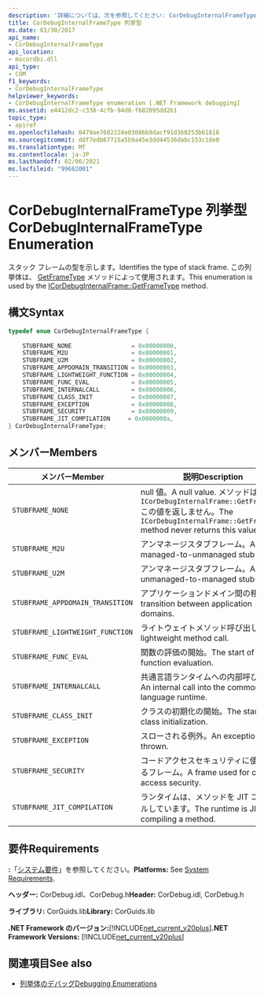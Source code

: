 ```yaml
---
description: '詳細については、次を参照してください: CorDebugInternalFrameType 列挙型'
title: CorDebugInternalFrameType 列挙型
ms.date: 03/30/2017
api_name:
- CorDebugInternalFrameType
api_location:
- mscordbi.dll
api_type:
- COM
f1_keywords:
- CorDebugInternalFrameType
helpviewer_keywords:
- CorDebugInternalFrameType enumeration [.NET Framework debugging]
ms.assetid: e4412dc2-c338-4cfb-94d8-f682095dd2b1
topic_type:
- apiref
ms.openlocfilehash: 0479ae7602224e03086b9dacf91d360253b61818
ms.sourcegitcommit: ddf7edb67715a5b9a45e3dd44536dabc153c1de0
ms.translationtype: MT
ms.contentlocale: ja-JP
ms.lasthandoff: 02/06/2021
ms.locfileid: "99662001"
---
```

# <a name="cordebuginternalframetype-enumeration"></a><span data-ttu-id="48765-103">CorDebugInternalFrameType 列挙型</span><span class="sxs-lookup"><span data-stu-id="48765-103">CorDebugInternalFrameType Enumeration</span></span>

<span data-ttu-id="48765-104">スタック フレームの型を示します。</span><span class="sxs-lookup"><span data-stu-id="48765-104">Identifies the type of stack frame.</span></span> <span data-ttu-id="48765-105">この列挙体は、 [GetFrameType](icordebuginternalframe-getframetype-method.md) メソッドによって使用されます。</span><span class="sxs-lookup"><span data-stu-id="48765-105">This enumeration is used by the [ICorDebugInternalFrame::GetFrameType](icordebuginternalframe-getframetype-method.md) method.</span></span>  
  
## <a name="syntax"></a><span data-ttu-id="48765-106">構文</span><span class="sxs-lookup"><span data-stu-id="48765-106">Syntax</span></span>  
  
```cpp  
typedef enum CorDebugInternalFrameType {  
  
    STUBFRAME_NONE                 = 0x00000000,  
    STUBFRAME_M2U                  = 0x00000001,  
    STUBFRAME_U2M                  = 0x00000002,  
    STUBFRAME_APPDOMAIN_TRANSITION = 0x00000003,  
    STUBFRAME_LIGHTWEIGHT_FUNCTION = 0x00000004,  
    STUBFRAME_FUNC_EVAL            = 0x00000005,  
    STUBFRAME_INTERNALCALL         = 0x00000006,  
    STUBFRAME_CLASS_INIT           = 0x00000007,  
    STUBFRAME_EXCEPTION            = 0x00000008,  
    STUBFRAME_SECURITY             = 0x00000009,  
    STUBFRAME_JIT_COMPILATION     = 0x0000000a,  
} CorDebugInternalFrameType;  
```  
  
## <a name="members"></a><span data-ttu-id="48765-107">メンバー</span><span class="sxs-lookup"><span data-stu-id="48765-107">Members</span></span>  
  
|<span data-ttu-id="48765-108">メンバー</span><span class="sxs-lookup"><span data-stu-id="48765-108">Member</span></span>|<span data-ttu-id="48765-109">説明</span><span class="sxs-lookup"><span data-stu-id="48765-109">Description</span></span>|  
|------------|-----------------|  
|`STUBFRAME_NONE`|<span data-ttu-id="48765-110">null 値。</span><span class="sxs-lookup"><span data-stu-id="48765-110">A null value.</span></span> <span data-ttu-id="48765-111">メソッドは、 `ICorDebugInternalFrame::GetFrameType` この値を返しません。</span><span class="sxs-lookup"><span data-stu-id="48765-111">The `ICorDebugInternalFrame::GetFrameType` method never returns this value.</span></span>|  
|`STUBFRAME_M2U`|<span data-ttu-id="48765-112">アンマネージスタブフレーム。</span><span class="sxs-lookup"><span data-stu-id="48765-112">A managed-to-unmanaged stub frame.</span></span>|  
|`STUBFRAME_U2M`|<span data-ttu-id="48765-113">アンマネージスタブフレーム。</span><span class="sxs-lookup"><span data-stu-id="48765-113">An unmanaged-to-managed stub frame.</span></span>|  
|`STUBFRAME_APPDOMAIN_TRANSITION`|<span data-ttu-id="48765-114">アプリケーションドメイン間の移行。</span><span class="sxs-lookup"><span data-stu-id="48765-114">A transition between application domains.</span></span>|  
|`STUBFRAME_LIGHTWEIGHT_FUNCTION`|<span data-ttu-id="48765-115">ライトウェイトメソッド呼び出し。</span><span class="sxs-lookup"><span data-stu-id="48765-115">A lightweight method call.</span></span>|  
|`STUBFRAME_FUNC_EVAL`|<span data-ttu-id="48765-116">関数の評価の開始。</span><span class="sxs-lookup"><span data-stu-id="48765-116">The start of function evaluation.</span></span>|  
|`STUBFRAME_INTERNALCALL`|<span data-ttu-id="48765-117">共通言語ランタイムへの内部呼び出し。</span><span class="sxs-lookup"><span data-stu-id="48765-117">An internal call into the common language runtime.</span></span>|  
|`STUBFRAME_CLASS_INIT`|<span data-ttu-id="48765-118">クラスの初期化の開始。</span><span class="sxs-lookup"><span data-stu-id="48765-118">The start of a class initialization.</span></span>|  
|`STUBFRAME_EXCEPTION`|<span data-ttu-id="48765-119">スローされる例外。</span><span class="sxs-lookup"><span data-stu-id="48765-119">An exception that is thrown.</span></span>|  
|`STUBFRAME_SECURITY`|<span data-ttu-id="48765-120">コードアクセスセキュリティに使用されるフレーム。</span><span class="sxs-lookup"><span data-stu-id="48765-120">A frame used for code access security.</span></span>|  
|`STUBFRAME_JIT_COMPILATION`|<span data-ttu-id="48765-121">ランタイムは、メソッドを JIT コンパイルしています。</span><span class="sxs-lookup"><span data-stu-id="48765-121">The runtime is JIT-compiling a method.</span></span>|  
  
## <a name="requirements"></a><span data-ttu-id="48765-122">要件</span><span class="sxs-lookup"><span data-stu-id="48765-122">Requirements</span></span>  

 <span data-ttu-id="48765-123">**:**「[システム要件](../../get-started/system-requirements.md)」を参照してください。</span><span class="sxs-lookup"><span data-stu-id="48765-123">**Platforms:** See [System Requirements](../../get-started/system-requirements.md).</span></span>  
  
 <span data-ttu-id="48765-124">**ヘッダー:** CorDebug.idl、CorDebug.h</span><span class="sxs-lookup"><span data-stu-id="48765-124">**Header:** CorDebug.idl, CorDebug.h</span></span>  
  
 <span data-ttu-id="48765-125">**ライブラリ:** CorGuids.lib</span><span class="sxs-lookup"><span data-stu-id="48765-125">**Library:** CorGuids.lib</span></span>  
  
 <span data-ttu-id="48765-126">**.NET Framework のバージョン:**[!INCLUDE[net_current_v20plus](../../../../includes/net-current-v20plus-md.md)]</span><span class="sxs-lookup"><span data-stu-id="48765-126">**.NET Framework Versions:** [!INCLUDE[net_current_v20plus](../../../../includes/net-current-v20plus-md.md)]</span></span>  
  
## <a name="see-also"></a><span data-ttu-id="48765-127">関連項目</span><span class="sxs-lookup"><span data-stu-id="48765-127">See also</span></span>

- [<span data-ttu-id="48765-128">列挙体のデバッグ</span><span class="sxs-lookup"><span data-stu-id="48765-128">Debugging Enumerations</span></span>](debugging-enumerations.md)
